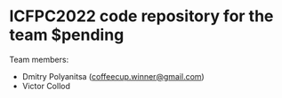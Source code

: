# ICFPC2022 code repository for the team $pending

Team members:
  - Dmitry Polyanitsa (coffeecup.winner@gmail.com)
  - Victor Collod
